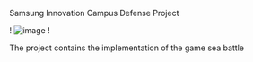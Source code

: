 Samsung Innovation Campus Defense Project

!
![image](https://github.com/user-attachments/assets/4!44cb1c2-bd75-46d9-9870-ef588116e2bd)
!


The project contains the implementation of the game sea battle
